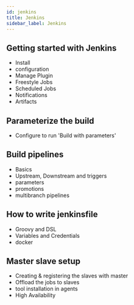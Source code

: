 ```yaml
---
id: jenkins
title: Jenkins
sidebar_label: Jenkins
---
```


## Getting started with Jenkins
- Install
- configuration
- Manage Plugin
- Freestyle Jobs
- Scheduled Jobs
- Notifications
- Artifacts

## Parameterize the build
- Configure to run 'Build with parameters'

## Build pipelines
- Basics
- Upstream, Downstream and triggers
- parameters
- promotions
- multibranch pipelines

## How to write jenkinsfile
- Groovy and DSL
- Variables and Credentials
- docker

## Master slave setup
- Creating & registering the slaves with master
- Offload the jobs to slaves
- tool installation in agents
- High Availability
